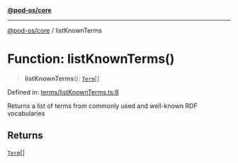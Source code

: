 [**@pod-os/core**](../README.md)

***

[@pod-os/core](../globals.md) / listKnownTerms

# Function: listKnownTerms()

> **listKnownTerms**(): [`Term`](../interfaces/Term.md)[]

Defined in: [terms/listKnownTerms.ts:8](https://github.com/pod-os/PodOS/blob/5f8057b37a40843b32a1365a54e4283e9f14e36c/core/src/terms/listKnownTerms.ts#L8)

Returns a list of terms from commonly used and well-known RDF vocabularies

## Returns

[`Term`](../interfaces/Term.md)[]
